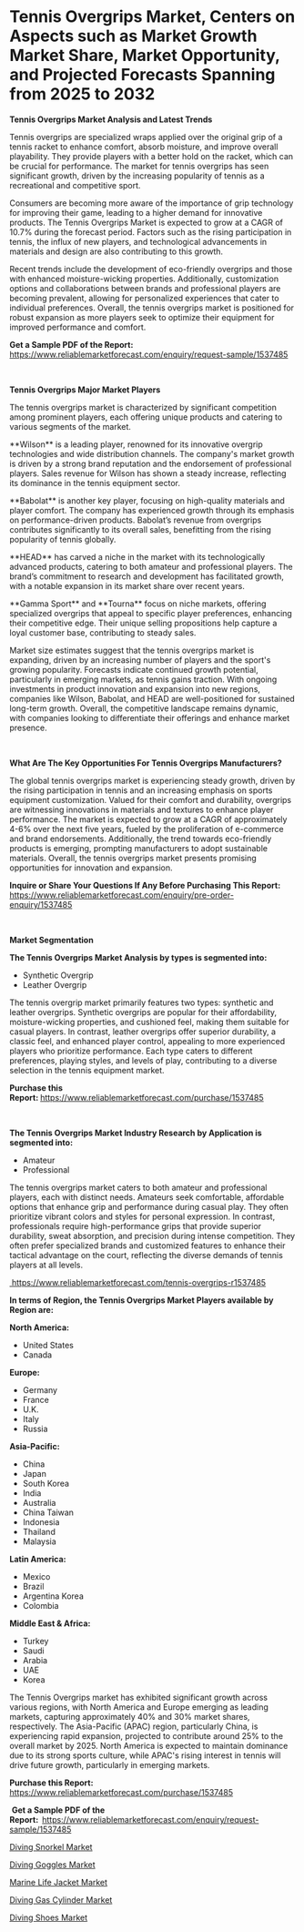 <p><h1>Tennis Overgrips Market, Centers on Aspects such as Market Growth Market Share, Market Opportunity, and Projected Forecasts Spanning from 2025 to 2032</h1></p><p><strong>Tennis Overgrips Market Analysis and Latest Trends</strong></p>
<p><p>Tennis overgrips are specialized wraps applied over the original grip of a tennis racket to enhance comfort, absorb moisture, and improve overall playability. They provide players with a better hold on the racket, which can be crucial for performance. The market for tennis overgrips has seen significant growth, driven by the increasing popularity of tennis as a recreational and competitive sport. </p><p>Consumers are becoming more aware of the importance of grip technology for improving their game, leading to a higher demand for innovative products. The Tennis Overgrips Market is expected to grow at a CAGR of 10.7% during the forecast period. Factors such as the rising participation in tennis, the influx of new players, and technological advancements in materials and design are also contributing to this growth. </p><p>Recent trends include the development of eco-friendly overgrips and those with enhanced moisture-wicking properties. Additionally, customization options and collaborations between brands and professional players are becoming prevalent, allowing for personalized experiences that cater to individual preferences. Overall, the tennis overgrips market is positioned for robust expansion as more players seek to optimize their equipment for improved performance and comfort.</p></p>
<p><strong>Get a Sample PDF of the Report:&nbsp;</strong> <a href="https://www.reliablemarketforecast.com/enquiry/request-sample/1537485?utm_campaign=1890&utm_medium=2&utm_source=Github&utm_content=ia&utm_term=05042025&utm_id=tennis-overgrips">https://www.reliablemarketforecast.com/enquiry/request-sample/1537485</a></p>
<p>&nbsp;</p>
<p><strong>Tennis Overgrips Major Market Players</strong></p>
<p><p>The tennis overgrips market is characterized by significant competition among prominent players, each offering unique products and catering to various segments of the market.</p><p>**Wilson** is a leading player, renowned for its innovative overgrip technologies and wide distribution channels. The company's market growth is driven by a strong brand reputation and the endorsement of professional players. Sales revenue for Wilson has shown a steady increase, reflecting its dominance in the tennis equipment sector.</p><p>**Babolat** is another key player, focusing on high-quality materials and player comfort. The company has experienced growth through its emphasis on performance-driven products. Babolat’s revenue from overgrips contributes significantly to its overall sales, benefitting from the rising popularity of tennis globally.</p><p>**HEAD** has carved a niche in the market with its technologically advanced products, catering to both amateur and professional players. The brand’s commitment to research and development has facilitated growth, with a notable expansion in its market share over recent years.</p><p>**Gamma Sport** and **Tourna** focus on niche markets, offering specialized overgrips that appeal to specific player preferences, enhancing their competitive edge. Their unique selling propositions help capture a loyal customer base, contributing to steady sales.</p><p>Market size estimates suggest that the tennis overgrips market is expanding, driven by an increasing number of players and the sport's growing popularity. Forecasts indicate continued growth potential, particularly in emerging markets, as tennis gains traction. With ongoing investments in product innovation and expansion into new regions, companies like Wilson, Babolat, and HEAD are well-positioned for sustained long-term growth. Overall, the competitive landscape remains dynamic, with companies looking to differentiate their offerings and enhance market presence.</p></p>
<p>&nbsp;</p>
<p><strong>What Are The Key Opportunities For Tennis Overgrips Manufacturers?</strong></p>
<p><p>The global tennis overgrips market is experiencing steady growth, driven by the rising participation in tennis and an increasing emphasis on sports equipment customization. Valued for their comfort and durability, overgrips are witnessing innovations in materials and textures to enhance player performance. The market is expected to grow at a CAGR of approximately 4-6% over the next five years, fueled by the proliferation of e-commerce and brand endorsements. Additionally, the trend towards eco-friendly products is emerging, prompting manufacturers to adopt sustainable materials. Overall, the tennis overgrips market presents promising opportunities for innovation and expansion.</p></p>
<p><strong>Inquire or Share Your Questions If Any Before Purchasing This Report:</strong> <a href="https://www.reliablemarketforecast.com/enquiry/pre-order-enquiry/1537485?utm_campaign=1890&utm_medium=2&utm_source=Github&utm_content=ia&utm_term=05042025&utm_id=tennis-overgrips">https://www.reliablemarketforecast.com/enquiry/pre-order-enquiry/1537485</a></p>
<p>&nbsp;</p>
<p><strong>Market Segmentation</strong></p>
<p><strong>The Tennis Overgrips Market Analysis by types is segmented into:</strong></p>
<p><ul><li>Synthetic Overgrip</li><li>Leather Overgrip</li></ul></p>
<p><p>The tennis overgrip market primarily features two types: synthetic and leather overgrips. Synthetic overgrips are popular for their affordability, moisture-wicking properties, and cushioned feel, making them suitable for casual players. In contrast, leather overgrips offer superior durability, a classic feel, and enhanced player control, appealing to more experienced players who prioritize performance. Each type caters to different preferences, playing styles, and levels of play, contributing to a diverse selection in the tennis equipment market.</p></p>
<p><strong>Purchase this Report:&nbsp;</strong><a href="https://www.reliablemarketforecast.com/purchase/1537485?utm_campaign=1890&utm_medium=2&utm_source=Github&utm_content=ia&utm_term=05042025&utm_id=tennis-overgrips">https://www.reliablemarketforecast.com/purchase/1537485</a></p>
<p>&nbsp;</p>
<p><strong>The Tennis Overgrips Market Industry Research by Application is segmented into:</strong></p>
<p><ul><li>Amateur</li><li>Professional</li></ul></p>
<p><p>The tennis overgrips market caters to both amateur and professional players, each with distinct needs. Amateurs seek comfortable, affordable options that enhance grip and performance during casual play. They often prioritize vibrant colors and styles for personal expression. In contrast, professionals require high-performance grips that provide superior durability, sweat absorption, and precision during intense competition. They often prefer specialized brands and customized features to enhance their tactical advantage on the court, reflecting the diverse demands of tennis players at all levels.</p></p>
<p><a href="https://www.reliablemarketforecast.com/tennis-overgrips-r1537485?utm_campaign=1890&utm_medium=2&utm_source=Github&utm_content=ia&utm_term=05042025&utm_id=tennis-overgrips">&nbsp;https://www.reliablemarketforecast.com/tennis-overgrips-r1537485</a></p>
<p><strong>In terms of Region, the Tennis Overgrips Market Players available by Region are:</strong></p>
<p>
    <p> <strong> North America: </strong>
        <ul>
            <li>United States</li>
            <li>Canada</li>
        </ul>
        </p> 
    <p> <strong> Europe: </strong>
        <ul>
            <li>Germany</li>
            <li>France</li>
            <li>U.K.</li>
            <li>Italy</li>
            <li>Russia</li>
        </ul>
        </p> 
    <p> <strong> Asia-Pacific: </strong>
        <ul>
            <li>China</li>
            <li>Japan</li>
            <li>South Korea</li>
            <li>India</li>
            <li>Australia</li>
            <li>China Taiwan</li>
            <li>Indonesia</li>
            <li>Thailand</li>
            <li>Malaysia</li>
        </ul>
        </p> 
    <p> <strong> Latin America: </strong>
        <ul>
            <li>Mexico</li>
            <li>Brazil</li>
            <li>Argentina Korea</li>
            <li>Colombia</li>
        </ul>
        </p> 
    <p> <strong> Middle East & Africa: </strong>
        <ul>
            <li>Turkey</li>
            <li>Saudi</li>
            <li>Arabia</li>
            <li>UAE</li>
            <li>Korea</li>
        </ul>
    </p>
    </p>
<p><p>The Tennis Overgrips market has exhibited significant growth across various regions, with North America and Europe emerging as leading markets, capturing approximately 40% and 30% market shares, respectively. The Asia-Pacific (APAC) region, particularly China, is experiencing rapid expansion, projected to contribute around 25% to the overall market by 2025. North America is expected to maintain dominance due to its strong sports culture, while APAC's rising interest in tennis will drive future growth, particularly in emerging markets.</p></p>
<p><strong>Purchase this Report: </strong><a href="https://www.reliablemarketforecast.com/purchase/1537485?utm_campaign=1890&utm_medium=2&utm_source=Github&utm_content=ia&utm_term=05042025&utm_id=tennis-overgrips">https://www.reliablemarketforecast.com/purchase/1537485</a></p>
<p>&nbsp;<strong>Get a Sample PDF of the Report:&nbsp;&nbsp;</strong><a href="https://www.reliablemarketforecast.com/enquiry/request-sample/1537485?utm_campaign=1890&utm_medium=2&utm_source=Github&utm_content=ia&utm_term=05042025&utm_id=tennis-overgrips">https://www.reliablemarketforecast.com/enquiry/request-sample/1537485</a></p>
<p><strong></strong></p>
<p><p><a href="https://github.com/stunzkocotpv/Market-Research-Report-List-1/blob/main/diving-snorkel-market.md?utm_campaign=1890&utm_medium=2&utm_source=Github&utm_content=ia&utm_term=05042025&utm_id=tennis-overgrips">Diving Snorkel Market</a></p><p><a href="https://github.com/iwanesucices/Market-Research-Report-List-1/blob/main/diving-goggles-market.md?utm_campaign=1890&utm_medium=2&utm_source=Github&utm_content=ia&utm_term=05042025&utm_id=tennis-overgrips">Diving Goggles Market</a></p><p><a href="https://github.com/wantadhagino/Market-Research-Report-List-1/blob/main/marine-life-jacket-market.md?utm_campaign=1890&utm_medium=2&utm_source=Github&utm_content=ia&utm_term=05042025&utm_id=tennis-overgrips">Marine Life Jacket Market</a></p><p><a href="https://github.com/lelahokendo/Market-Research-Report-List-1/blob/main/diving-gas-cylinder-market.md?utm_campaign=1890&utm_medium=2&utm_source=Github&utm_content=ia&utm_term=05042025&utm_id=tennis-overgrips">Diving Gas Cylinder Market</a></p><p><a href="https://github.com/hatlepigna2s/Market-Research-Report-List-1/blob/main/diving-shoes-market.md?utm_campaign=1890&utm_medium=2&utm_source=Github&utm_content=ia&utm_term=05042025&utm_id=tennis-overgrips">Diving Shoes Market</a></p></p>